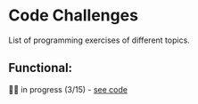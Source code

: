 # Code Challenges

List of programming exercises of different topics.

## Functional:
👨‍💻 in progress (3/15) - [see code](./blob/main/Functional.md)
